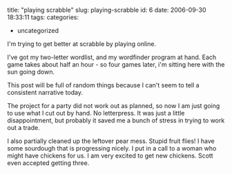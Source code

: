 title: "playing scrabble"
slug: playing-scrabble
id: 6
date: 2006-09-30 18:33:11
tags: 
categories: 
- uncategorized

I'm trying to get better at scrabble by playing online.  

I've got my two-letter wordlist, and my wordfinder program at hand.  Each game takes about half an hour - so four games later, i'm sitting here with the sun going down.  

This post will be full of random things because I can't seem to tell a consistent narrative today.  

The project for a party did not work out as planned, so now I am just going to use what I cut out by hand.  No letterpress.  It was just a little disappointment, but probably it saved me a bunch of stress in trying to work out a trade.

I also partially cleaned up the leftover pear mess.  Stupid fruit flies!  I have some sourdough that is progressing nicely.  I put in a call to a woman who might have chickens for us.  I am very excited to get new chickens.  Scott even accepted getting three.
